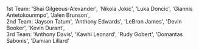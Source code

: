 1st Team: 'Shai Gilgeous-Alexander',
 'Nikola Jokic',
 'Luka Doncic',
 'Giannis Antetokounmpo',
 'Jalen Brunson', \
 2nd Team: 'Jayson Tatum',
 'Anthony Edwards',
 'LeBron James',
 'Devin Booker',
 'Kevin Durant', \
 3rd Team: 'Anthony Davis',
 'Kawhi Leonard',
 'Rudy Gobert',
 'Domantas Sabonis',
 'Damian Lillard'
